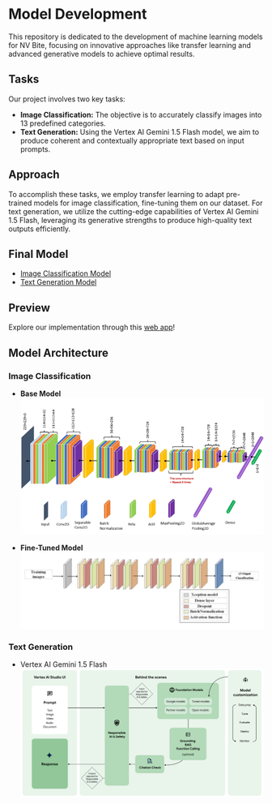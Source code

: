 # Model Development

This repository is dedicated to the development of machine learning models for NV Bite, focusing on innovative approaches like transfer learning and advanced generative models to achieve optimal results.

## Tasks

Our project involves two key tasks:

- **Image Classification:** The objective is to accurately classify images into 13 predefined categories.
- **Text Generation:** Using the Vertex AI Gemini 1.5 Flash model, we aim to produce coherent and contextually appropriate text based on input prompts.

## Approach

To accomplish these tasks, we employ transfer learning to adapt pre-trained models for image classification, fine-tuning them on our dataset. For text generation, we utilize the cutting-edge capabilities of Vertex AI Gemini 1.5 Flash, leveraging its generative strengths to produce high-quality text outputs efficiently.

## Final Model

- [Image Classification Model](https://github.com/NV-Bite/Develop-ML/blob/main/image_classification/Xception/classification-food-with-xception.ipynb)
- [Text Generation Model](https://github.com/NV-Bite/Develop-ML/blob/main/text_generation/prompting.py)

## Preview

Explore our implementation through this [web app](https://ml-preview-6b9daowwxjoa4iqvpagyrp.streamlit.app/)!

## Model Architecture

### Image Classification

- **Base Model**  
  ![base](https://github.com/NV-Bite/Develop-ML/blob/main/util/architecture%20xception.png)

- **Fine-Tuned Model**  
  ![fine-tuned](https://github.com/NV-Bite/Develop-ML/blob/main/util/fine%20tuned.jpg)

### Text Generation

- Vertex AI Gemini 1.5 Flash  
  ![gemini](https://github.com/NV-Bite/Develop-ML/blob/main/util/generative-ai-workflow.png)
